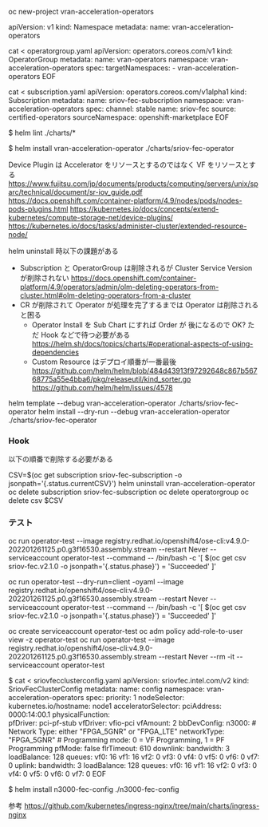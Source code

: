 oc new-project vran-acceleration-operators

apiVersion: v1
kind: Namespace
metadata:
  name: vran-acceleration-operators

cat <<EOF > operatorgroup.yaml
apiVersion: operators.coreos.com/v1
kind: OperatorGroup
metadata:
  name: vran-operators
  namespace: vran-acceleration-operators
spec:
  targetNamespaces:
    - vran-acceleration-operators
EOF

cat <<EOF > subscription.yaml
apiVersion: operators.coreos.com/v1alpha1
kind: Subscription
metadata:
  name: sriov-fec-subscription
  namespace: vran-acceleration-operators
spec:
  channel: stable
  name: sriov-fec
  source: certified-operators
  sourceNamespace: openshift-marketplace
EOF

$ helm lint ./charts/*

$ helm install vran-acceleration-operator ./charts/sriov-fec-operator

Device Plugin は Accelerator をリソースとするのではなく VF をリソースとする
https://www.fujitsu.com/jp/documents/products/computing/servers/unix/sparc/technical/document/sr-iov_guide.pdf
https://docs.openshift.com/container-platform/4.9/nodes/pods/nodes-pods-plugins.html
https://kubernetes.io/docs/concepts/extend-kubernetes/compute-storage-net/device-plugins/
https://kubernetes.io/docs/tasks/administer-cluster/extended-resource-node/


helm uninstall 時以下の課題がある
- Subscription と OperatorGroup は削除されるが Cluster Service Version が削除されない
  https://docs.openshift.com/container-platform/4.9/operators/admin/olm-deleting-operators-from-cluster.html#olm-deleting-operators-from-a-cluster
- CR が削除されて Operator が処理を完了するまでは Operator は削除されると困る
  - Operator Install を Sub Chart にすれば Order が 後になるので OK? ただ Hook などで待つ必要がある
  https://helm.sh/docs/topics/charts/#operational-aspects-of-using-dependencies
  - Custom Resource はデプロイ順番が一番最後
  https://github.com/helm/helm/blob/484d43913f97292648c867b56768775a55e4bba6/pkg/releaseutil/kind_sorter.go
  https://github.com/helm/helm/issues/4578

helm template --debug vran-acceleration-operator ./charts/sriov-fec-operator
helm install --dry-run --debug vran-acceleration-operator ./charts/sriov-fec-operator

### Hook

以下の順番で削除する必要がある

CSV=$(oc get subscription sriov-fec-subscription -o jsonpath='{.status.currentCSV}')
helm uninstall vran-acceleration-operator
  oc delete subscription sriov-fec-subscription
  oc delete operatorgroup
oc delete csv $CSV

### テスト

oc run operator-test --image registry.redhat.io/openshift4/ose-cli:v4.9.0-202201261125.p0.g3f16530.assembly.stream --restart Never --serviceaccount operator-test --command -- /bin/bash -c '[ $(oc get csv sriov-fec.v2.1.0 -o jsonpath='{.status.phase}') = 'Succeeded' ]'

oc run operator-test --dry-run=client -oyaml --image registry.redhat.io/openshift4/ose-cli:v4.9.0-202201261125.p0.g3f16530.assembly.stream --restart Never --serviceaccount operator-test --command -- /bin/bash -c '[ $(oc get csv sriov-fec.v2.1.0 -o jsonpath='{.status.phase}') = 'Succeeded' ]'

oc create serviceaccount operator-test
oc adm policy add-role-to-user view -z operator-test
oc run operator-test --image registry.redhat.io/openshift4/ose-cli:v4.9.0-202201261125.p0.g3f16530.assembly.stream --restart Never --rm -it --serviceaccount operator-test


$ cat <<EOF > sriovfecclusterconfig.yaml
apiVersion: sriovfec.intel.com/v2
kind: SriovFecClusterConfig
metadata:
  name: config
  namespace: vran-acceleration-operators
spec:
  priority: 1
  nodeSelector:
    kubernetes.io/hostname: node1
  acceleratorSelector:
    pciAddress: 0000:14:00.1
  physicalFunction:  
    pfDriver: pci-pf-stub
    vfDriver: vfio-pci
    vfAmount: 2
    bbDevConfig:
      n3000:
        # Network Type: either "FPGA_5GNR" or "FPGA_LTE"
        networkType: "FPGA_5GNR"
        # Programming mode: 0 = VF Programming, 1 = PF Programming
        pfMode: false
        flrTimeout: 610
        downlink:
          bandwidth: 3
          loadBalance: 128
          queues:
            vf0: 16
            vf1: 16
            vf2: 0
            vf3: 0
            vf4: 0
            vf5: 0
            vf6: 0
            vf7: 0
        uplink:
          bandwidth: 3
          loadBalance: 128
          queues:
            vf0: 16
            vf1: 16
            vf2: 0
            vf3: 0
            vf4: 0
            vf5: 0
            vf6: 0
            vf7: 0
EOF

$ helm install n3000-fec-config ./n3000-fec-config

参考
https://github.com/kubernetes/ingress-nginx/tree/main/charts/ingress-nginx